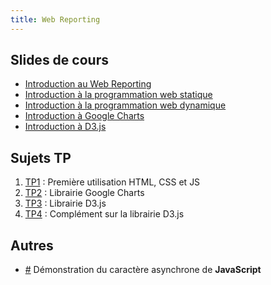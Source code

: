 ```yaml
---
title: Web Reporting
---
```


## Slides de cours 

- [Introduction au Web Reporting](slides/webreporting-intro.html)
- [Introduction à la programmation web statique](slides/webreporting-html-css-svg.html)
- [Introduction à la programmation web dynamique](slides/webreporting-javascript.html)
- [Introduction à Google Charts](slides/webreporting-google-charts.html)
- [Introduction à D3.js](slides/webreporting-d3.html)

## Sujets TP

1. [TP1](webreporting-tp1.html) : Première utilisation HTML, CSS et JS
2. [TP2](webreporting-tp2.html) : Librairie Google Charts
3. [TP3](webreporting-tp3.html) : Librairie D3.js
4. [TP4](webreporting-tp4.html) : Complément sur la librairie D3.js

## Autres

- [#](http://embed.plnkr.co/4hGaC5oKr5rwshqqAmEF/preview) Démonstration du caractère asynchrone de **JavaScript**